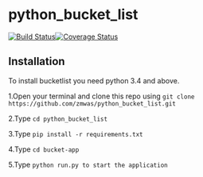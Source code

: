 
# python_bucket_list

[![Build Status](https://travis-ci.org/zmwas/python_bucket_list.svg?branch=master)](https://travis-ci.org/zmwas/python_bucket_list)[![Coverage Status](https://coveralls.io/repos/github/zmwas/python_bucket_list/badge.svg?branch=setup)](https://coveralls.io/github/zmwas/python_bucket_list?branch=setup)

## Installation
To install bucketlist you need python 3.4 and above.

1.Open your terminal and clone this repo using `git clone https://github.com/zmwas/python_bucket_list.git`

2.Type `cd python_bucket_list`

3.Type `pip install -r requirements.txt`

4.Type `cd bucket-app`

5.Type `python run.py to start the application`

